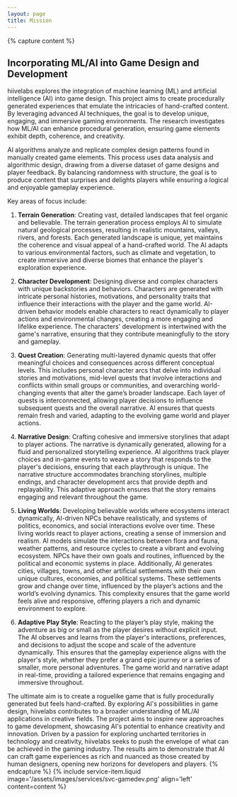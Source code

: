 ```yaml
---
layout: page
title: Mission
---
```


{% capture content %}
## Incorporating ML/AI into Game Design and Development

hiivelabs explores the integration of machine learning (ML) and artificial intelligence (AI) into game design. This project aims to create procedurally generated experiences that emulate the intricacies of hand-crafted content. By leveraging advanced AI techniques, the goal is to develop unique, engaging, and immersive gaming environments. The research investigates how ML/AI can enhance procedural generation, ensuring game elements exhibit depth, coherence, and creativity.

AI algorithms analyze and replicate complex design patterns found in manually created game elements. This process uses data analysis and algorithmic design, drawing from a diverse dataset of game designs and player feedback. By balancing randomness with structure, the goal is to produce content that surprises and delights players while ensuring a logical and enjoyable gameplay experience.

Key areas of focus include:

1. **Terrain Generation**: Creating vast, detailed landscapes that feel organic and believable. The terrain generation process employs AI to simulate natural geological processes, resulting in realistic mountains, valleys, rivers, and forests. Each generated landscape is unique, yet maintains the coherence and visual appeal of a hand-crafted world. The AI adapts to various environmental factors, such as climate and vegetation, to create immersive and diverse biomes that enhance the player's exploration experience.

2. **Character Development**: Designing diverse and complex characters with unique backstories and behaviors. Characters are generated with intricate personal histories, motivations, and personality traits that influence their interactions with the player and the game world. AI-driven behavior models enable characters to react dynamically to player actions and environmental changes, creating a more engaging and lifelike experience. The characters' development is intertwined with the game's narrative, ensuring that they contribute meaningfully to the story and gameplay.

3. **Quest Creation**: Generating multi-layered dynamic quests that offer meaningful choices and consequences across different conceptual levels. This includes personal character arcs that delve into individual stories and motivations, mid-level quests that involve interactions and conflicts within small groups or communities, and overarching world-changing events that alter the game’s broader landscape. Each layer of quests is interconnected, allowing player decisions to influence subsequent quests and the overall narrative. AI ensures that quests remain fresh and varied, adapting to the evolving game world and player actions.

4. **Narrative Design**: Crafting cohesive and immersive storylines that adapt to player actions. The narrative is dynamically generated, allowing for a fluid and personalized storytelling experience. AI algorithms track player choices and in-game events to weave a story that responds to the player's decisions, ensuring that each playthrough is unique. The narrative structure accommodates branching storylines, multiple endings, and character development arcs that provide depth and replayability. This adaptive approach ensures that the story remains engaging and relevant throughout the game.

5. **Living Worlds**: Developing believable worlds where ecosystems interact dynamically, AI-driven NPCs behave realistically, and systems of politics, economics, and social interactions evolve over time. These living worlds react to player actions, creating a sense of immersion and realism. AI models simulate the interactions between flora and fauna, weather patterns, and resource cycles to create a vibrant and evolving ecosystem. NPCs have their own goals and routines, influenced by the political and economic systems in place. Additionally, AI generates cities, villages, towns, and other artificial settlements with their own unique cultures, economies, and political systems. These settlements grow and change over time, influenced by the player’s actions and the world’s evolving dynamics. This complexity ensures that the game world feels alive and responsive, offering players a rich and dynamic environment to explore.

6. **Adaptive Play Style**: Reacting to the player’s play style, making the adventure as big or small as the player desires without explicit input. The AI observes and learns from the player's interactions, preferences, and decisions to adjust the scope and scale of the adventure dynamically. This ensures that the gameplay experience aligns with the player's style, whether they prefer a grand epic journey or a series of smaller, more personal adventures. The game world and narrative adapt in real-time, providing a tailored experience that remains engaging and immersive throughout.

The ultimate aim is to create a roguelike game that is fully procedurally generated but feels hand-crafted. By exploring AI's possibilities in game design, hiivelabs contributes to a broader understanding of ML/AI applications in creative fields. The project aims to inspire new approaches to game development, showcasing AI's potential to enhance creativity and innovation. Driven by a passion for exploring uncharted territories in technology and creativity, hiivelabs seeks to push the envelope of what can be achieved in the gaming industry. The results aim to demonstrate that AI can craft game experiences as rich and nuanced as those created by human designers, opening new horizons for developers and players.
{% endcapture %}
{% include service-item.liquid image='/assets/images/services/svc-gamedev.png' align='left' content=content %}

